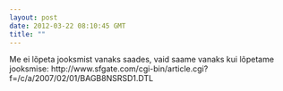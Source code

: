 ```yaml
---
layout: post
date: 2012-03-22 08:10:45 GMT
title: ""
---
```

<p>Me ei lõpeta jooksmist vanaks saades, vaid saame vanaks kui lõpetame jooksmise: http://www.sfgate.com/cgi-bin/article.cgi?f=/c/a/2007/02/01/BAGB8NSRSD1.DTL</p> 